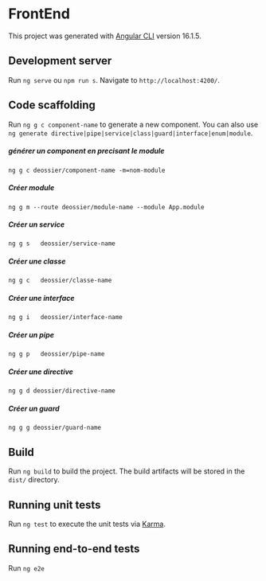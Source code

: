 # FrontEnd

This project was generated with [Angular CLI](https://github.com/angular/angular-cli) version 16.1.5.

## Development server

Run `ng serve` ou `npm run s`. Navigate to `http://localhost:4200/`.  

## Code scaffolding

Run `ng g c component-name` to generate a new component. You can also use `ng generate directive|pipe|service|class|guard|interface|enum|module`.
##### générer un component en precisant le module
`ng g c deossier/component-name -m=nom-module`
##### Créer module
`ng g m --route deossier/module-name --module App.module`
##### Créer un service
`ng g s   deossier/service-name`
##### Créer une classe
`ng g c   deossier/classe-name`
##### Créer une interface
`ng g i   deossier/interface-name`
##### Créer un pipe
`ng g p   deossier/pipe-name`
##### Créer une directive
`ng g d deossier/directive-name`
##### Créer un guard
`ng g g deossier/guard-name`
## Build

Run `ng build` to build the project. The build artifacts will be stored in the `dist/` directory.

## Running unit tests

Run `ng test` to execute the unit tests via [Karma](https://karma-runner.github.io).

## Running end-to-end tests

Run `ng e2e`  
